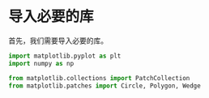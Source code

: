 # 导入必要的库

首先，我们需要导入必要的库。

```python
import matplotlib.pyplot as plt
import numpy as np

from matplotlib.collections import PatchCollection
from matplotlib.patches import Circle, Polygon, Wedge
```
